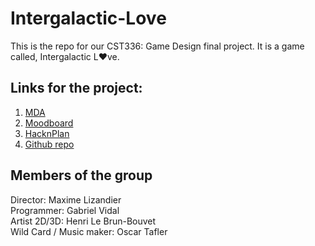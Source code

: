 # Intergalactic-Love
  This is the repo for our CST336: Game Design final project. It is a game called, Intergalactic L♥ve.
  
## Links for the project:
  1. [MDA](https://docs.google.com/document/d/1KHgpc8VbnFTBd8ssM3n8FedoyGIz8WHt8x5maufHM_E/edit?usp=sharing)
  2. [Moodboard](https://docs.google.com/document/d/1ct87Dveu2XeNUE2KuOwnyAbLZ2sjQM2JTE6OtBa7xNU/edit?usp=sharing)
  3. [HacknPlan](https://app.hacknplan.com/p/89670/kanban?categoryId=0&boardId=224591)
  4. [Github repo](https://github.com/GabrielVidal1/Intergalactic-Love)


## Members of the group
  Director: Maxime Lizandier\
  Programmer: Gabriel Vidal \
  Artist 2D/3D: Henri Le Brun-Bouvet\
  Wild Card / Music maker: Oscar Tafler
  
